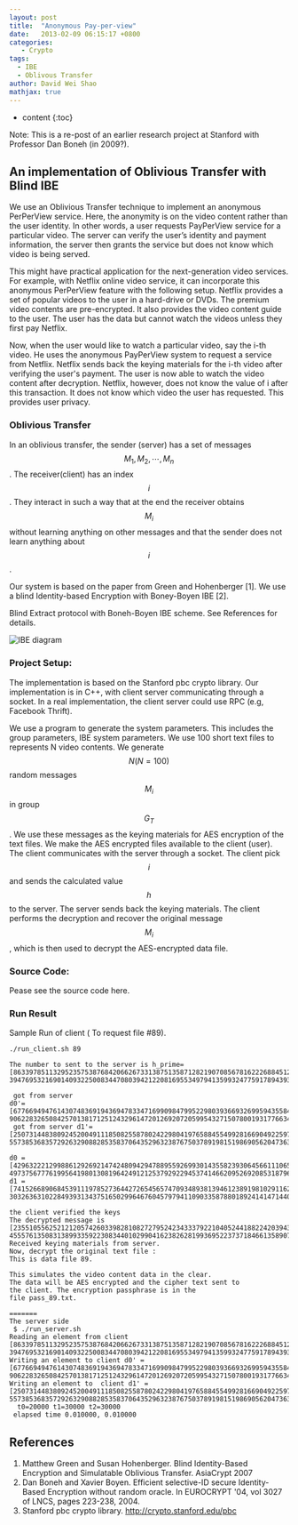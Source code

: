 ```yaml
---
layout: post
title:  "Anonymous Pay-per-view"
date:   2013-02-09 06:15:17 +0800
categories:
   - Crypto
tags:
  - IBE
  - Oblivous Transfer
author: David Wei Shao
mathjax: true
---
```


* content
{:toc}


Note: This is a re-post of an earlier research project at Stanford with Professor Dan Boneh (in 2009?).





## An implementation of Oblivious Transfer with Blind IBE


We use an Oblivious Transfer technique to implement an anonymous PerPerView service. Here, the anonymity is on the video content rather than the user identity. In other words, a user requests PayPerView service for a particular video. The server can verify the user’s identity and payment information, the server then grants the service but does not know which video is being served.

This might have practical application for the next-generation video services. For example, with Netflix online video service, it can incorporate this anonymous PerPerView feature with the following setup. Netflix provides a set of popular videos to the user in a hard-drive or DVDs. The premium video contents are pre-encrypted. It also provides the video content guide to the user. The user has the data but cannot watch the videos unless they first pay Netflix.

Now, when the user would like to watch a particular video, say the i-th video. He uses the anonymous PayPerView system to request a service from Netflix. Netflix sends back the keying materials for the i-th video after verifying the user's payment. The user is now able to watch the video content after decryption. Netflix, however, does not know the value of i after this transaction. It does not know which video the user has requested. This provides user privacy.

### Oblivious Transfer

In an oblivious transfer, the sender (server) has a set of messages $$M_1, M_2, \cdots, M_n$$. The receiver(client) has an index $$i$$.
They interact in such a way that at the end the receiver obtains $$M_i$$ without learning anything on other messages and that the sender does not learn anything about $$i$$.

Our system is based on the paper from Green and Hohenberger [1].  We use a blind Identity-based Encryption with Boney-Boyen IBE [2]. 

Blind Extract protocol with Boneh-Boyen IBE scheme. See References for details.

![IBE diagram](/assets/2013/IBE.002.jpg)

### Project Setup:
The implementation is based on the Stanford pbc crypto library. Our implementation is in C++, with client server communicating through a socket. In a real implementation, the client server could use RPC (e.g, Facebook Thrift).

We use a program to generate the system parameters. This includes the group parameters, IBE system parameters.
We use 100 short text files to represents N video contents. We generate $$N (N=100)$$ random messages $$M_i$$ in group $$G_T$$. We use these messages as the keying materials for AES encryption of the text files. We make the AES encrypted files available to the client (user).
The client communicates with the server through a socket. The client pick $$i$$ and sends the calculated value $$h$$ to the server.
The server sends back the keying materials.
The client performs the decryption and recover the original message $$M_i$$, which is then used to decrypt the AES-encrypted data file.

### Source Code:

Pease see the source code here. 

### Run Result

Sample Run of client ( To request file #89).

```
./run_client.sh 89

The number to sent to the server is h_prime=[8633978511329523575387684206626733138751358712821907085678162226884512649954265171191706061071422829074082471034730939618426407735674235051108427966508139, 3947695321690140932250083447080394212208169553497941359932477591789439330790815973587465195430324483139363620296783312691908224684142931681957565822516218]

 got from server
d0'= [677669494761430748369194369478334716990984799522980393669326995943558468800463931087378605396090023918954351045142086010109896096595674026631497773976292, 906228326508425701381712512432961472012692072059954327150780019317766340890980561575569678434903779057791094447135471768977124942963667197422331401997064]
 got from server d1'= [2507314483809245200491118508255878024229804197658845549928166904922597065166618062976765436145924784359421376481033145741648023967620983298884258026124841, 5573853683572926329088285358370643529632387675037891981519869056204736359521595894513241930349372471058843280966994574625884479295698452754250603566785671]

d0 = [4296322212998861292692147424809429478895592699301435582393064566111065709569615546332247393242035750748928037405293358072831630799201346470867208953309971, 4973756777619956419801308196424912125379292294537414662095269208531879601383773945611940918770239468544777495712281475798319319139737735900521047716339106]
d1 = [7415266890684539111978527364427265456574709348938139461238919810291162143923088865707066893185047512843457851211646683264139741541706460810070727495435688, 3032636310228493931343751650299646760457979411090335878801892414147144053260980855900230105606324679928485902979534454417089131362219729341926513860534987]

the client verified the keys
The decrypted message is [2355105562521212057426033982810827279524234333792210405244188224203943197535519131879128542946665682293848357316299212777848066792626853681943524912482632, 4555761350831389933592230834401029904162382628199369522373718466135890764625524663124807479797203282194008680772901110498282173458691319827162319093732325]
Received keying materials from server. 
Now, decrypt the original text file : 
This is data file 89.

This simulates the video content data in the clear.
The data will be AES encrypted and the cipher text sent to 
the client. The encryption passphrase is in the 
file pass_89.txt. 

=======
The server side
 $ ./run_server.sh 
Reading an element from client [8633978511329523575387684206626733138751358712821907085678162226884512649954265171191706061071422829074082471034730939618426407735674235051108427966508139, 3947695321690140932250083447080394212208169553497941359932477591789439330790815973587465195430324483139363620296783312691908224684142931681957565822516218]
Writing an element to client d0' = [677669494761430748369194369478334716990984799522980393669326995943558468800463931087378605396090023918954351045142086010109896096595674026631497773976292, 906228326508425701381712512432961472012692072059954327150780019317766340890980561575569678434903779057791094447135471768977124942963667197422331401997064]
Writing an element to  client d1' = [2507314483809245200491118508255878024229804197658845549928166904922597065166618062976765436145924784359421376481033145741648023967620983298884258026124841, 5573853683572926329088285358370643529632387675037891981519869056204736359521595894513241930349372471058843280966994574625884479295698452754250603566785671]
  t0=20000 t1=30000 t2=30000
 elapsed time 0.010000, 0.010000

```



## References



1. Matthew Green and Susan Hohenberger. Blind Identity-Based Encryption and Simulatable Oblivious Transfer. AsiaCrypt 2007
2. Dan Boneh and Xavier Boyen. Efficient selective-ID secure Identity-Based Encryption without random oracle. In EUROCRYPT '04, vol 3027 of LNCS, pages 223-238, 2004.
3. Stanford pbc crypto library. http://crypto.stanford.edu/pbc



